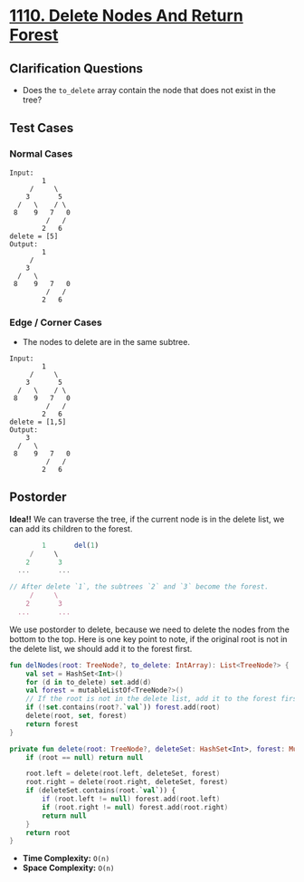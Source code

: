 # [1110. Delete Nodes And Return Forest](https://leetcode.com/problems/delete-nodes-and-return-forest/)

## Clarification Questions
* Does the `to_delete` array contain the node that does not exist in the tree?
 
## Test Cases
### Normal Cases
```
Input: 
        1               
     /     \      
    3       5          
  /   \    / \
 8    9   7   0   
         /   / 
        2   6   
delete = [5]
Output: 
        1               
     /          
    3                 
  /   \    
 8    9   7   0   
         /   / 
        2   6  
```
### Edge / Corner Cases
* The nodes to delete are in the same subtree.
```
Input: 
        1               
     /     \      
    3       5          
  /   \    / \
 8    9   7   0   
         /   / 
        2   6  
delete = [1,5]
Output: 
    3               
  /   \    
 8    9   7   0   
         /   / 
        2   6  
```

## Postorder 
**Idea!!** We can traverse the tree, if the current node is in the delete list, we can add its children to the forest.

```js
        1       del(1)
     /     \
    2       3
  ...       ...

// After delete `1`, the subtrees `2` and `3` become the forest.
     /     \
    2       3
  ...       ...
```
We use postorder to delete, because we need to delete the nodes from the bottom to the top. Here is one key point to note, if the original root is not in the delete list, we should add it to the forest first.
```kotlin
fun delNodes(root: TreeNode?, to_delete: IntArray): List<TreeNode?> {
    val set = HashSet<Int>()
    for (d in to_delete) set.add(d)
    val forest = mutableListOf<TreeNode?>()
    // If the root is not in the delete list, add it to the forest first.
    if (!set.contains(root?.`val`)) forest.add(root)
    delete(root, set, forest)
    return forest
}

private fun delete(root: TreeNode?, deleteSet: HashSet<Int>, forest: MutableList<TreeNode?>): TreeNode? {
    if (root == null) return null

    root.left = delete(root.left, deleteSet, forest)
    root.right = delete(root.right, deleteSet, forest)
    if (deleteSet.contains(root.`val`)) {
        if (root.left != null) forest.add(root.left)
        if (root.right != null) forest.add(root.right)
        return null
    }
    return root
}
```

* **Time Complexity:** `O(n)`
* **Space Complexity:** `O(n)`